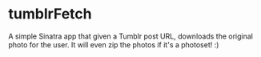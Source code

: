 # tumblrFetch
A simple Sinatra app that given a Tumblr post URL, downloads the original photo for the user. It will even zip the photos if it's a photoset! :)
